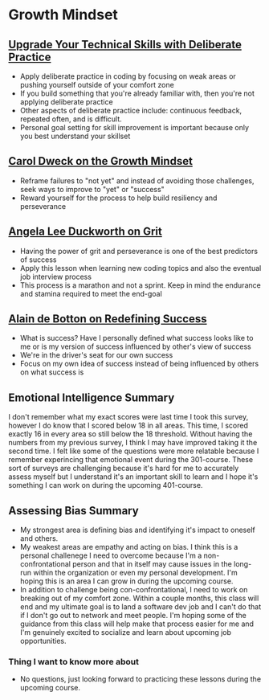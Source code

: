 # Growth Mindset

## [Upgrade Your Technical Skills with Deliberate Practice](https://web.archive.org/web/20160616225417/http://www.happybearsoftware.com/upgrade-your-technical-skills-with-deliberate-practice)
- Apply deliberate practice in coding by focusing on weak areas or pushing yourself outside of your comfort zone
- If you build something that you're already familiar with, then you're not applying deliberate practice
- Other aspects of deliberate practice include: continuous feedback, repeated often, and is difficult.
- Personal goal setting for skill improvement is important because only you best understand your skillset

## [Carol Dweck on the Growth Mindset](https://www.ted.com/talks/carol_dweck_the_power_of_believing_that_you_can_improve?language=en)
- Reframe failures to "not yet" and instead of avoiding those challenges, seek ways to improve to "yet" or "success"
- Reward yourself for the process to help build resiliency and perseverance 

## [Angela Lee Duckworth on Grit](https://www.ted.com/talks/angela_lee_duckworth_grit_the_power_of_passion_and_perseverance)
- Having the power of grit and perseverance is one of the best predictors of success
- Apply this lesson when learning new coding topics and also the eventual job interview process 
- This process is a marathon and not a sprint. Keep in mind the endurance and stamina required to meet the end-goal

## [Alain de Botton on Redefining Success](https://www.ted.com/talks/alain_de_botton_a_kinder_gentler_philosophy_of_success)
- What is success? Have I personally defined what success looks like to me or is my version of success influenced by other's view of success
- We're in the driver's seat for our own success
- Focus on my own idea of success instead of being influenced by others on what success is

## Emotional Intelligence Summary
I don't remember what my exact scores were last time I took this survey, however I do know that I scored below 18 in all areas. This time, I scored exactly 16 in every area so still below the 18 threshold. Without having the numbers from my previous survey, I think I may have improved taking it the second time. I felt like some of the questions were more relatable because I remember experincing that emotional event during the 301-course. These sort of surveys are challenging because it's hard for me to accurately assess myself but I understand it's an important skill to learn and I hope it's something I can work on during the upcoming 401-course.

## Assessing Bias Summary
- My strongest area is defining bias and identifying it's impact to oneself and others. 
- My weakest areas are empathy and acting on bias. I think this is a personal challenege I need to overcome because I'm a non-confrontational person and that in itself may cause issues in the long-run within the organization or even my personal development. I'm hoping this is an area I can grow in during the upcoming course.
- In addition to challenge being con-confrontational, I need to work on breaking out of my comfort zone. Within a couple months, this class will end and my ultimate goal is to land a software dev job and I can't do that if I don't go out to network and meet people. I'm hoping some of the guidance from this class will help make that process easier for me and I'm genuinely excited to socialize and learn about upcoming job opportunities.

### Thing I want to know more about
- No questions, just looking forward to practicing these lessons during the upcoming course.